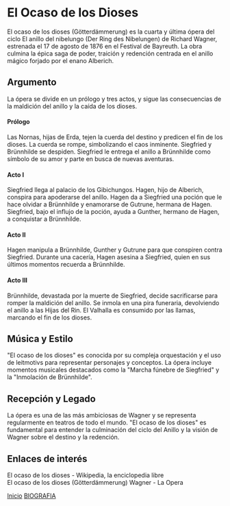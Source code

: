 # **El Ocaso de los Dioses**  

El ocaso de los dioses (Götterdämmerung) es la cuarta y última ópera del ciclo El anillo del nibelungo (Der Ring des Nibelungen) de Richard Wagner, estrenada el 17 de agosto de 1876 en el Festival de Bayreuth. La obra culmina la épica saga de poder, traición y redención centrada en el anillo mágico forjado por el enano Alberich.

## Argumento

La ópera se divide en un prólogo y tres actos, y sigue las consecuencias de la maldición del anillo y la caída de los dioses.

#### Prólogo  

Las Nornas, hijas de Erda, tejen la cuerda del destino y predicen el fin de los dioses. La cuerda se rompe, simbolizando el caos inminente.
Siegfried y Brünnhilde se despiden. Siegfried le entrega el anillo a Brünnhilde como símbolo de su amor y parte en busca de nuevas aventuras.

#### Acto I  

Siegfried llega al palacio de los Gibichungos. Hagen, hijo de Alberich, conspira para apoderarse del anillo.
Hagen da a Siegfried una poción que le hace olvidar a Brünnhilde y enamorarse de Gutrune, hermana de Hagen.
Siegfried, bajo el influjo de la poción, ayuda a Gunther, hermano de Hagen, a conquistar a Brünnhilde.

#### Acto II  

Hagen manipula a Brünnhilde, Gunther y Gutrune para que conspiren contra Siegfried.
Durante una cacería, Hagen asesina a Siegfried, quien en sus últimos momentos recuerda a Brünnhilde.

#### Acto III  

Brünnhilde, devastada por la muerte de Siegfried, decide sacrificarse para romper la maldición del anillo.
Se inmola en una pira funeraria, devolviendo el anillo a las Hijas del Rin.
El Valhalla es consumido por las llamas, marcando el fin de los dioses.

## Música y Estilo

"El ocaso de los dioses" es conocida por su compleja orquestación y el uso de leitmotivs para representar personajes y conceptos. La ópera incluye momentos musicales destacados como la "Marcha fúnebre de Siegfried" y la "Inmolación de Brünnhilde".

## Recepción y Legado

La ópera es una de las más ambiciosas de Wagner y se representa regularmente en teatros de todo el mundo. "El ocaso de los dioses" es fundamental para entender la culminación del ciclo del Anillo y la visión de Wagner sobre el destino y la redención.  

## Enlaces de interés 
El ocaso de los dioses - Wikipedia, la enciclopedia libre  
El ocaso de los dioses (Götterdämmerung) Wagner - La Opera  

 [Inicio](README.md)  [BIOGRAFIA](biografia.md) 